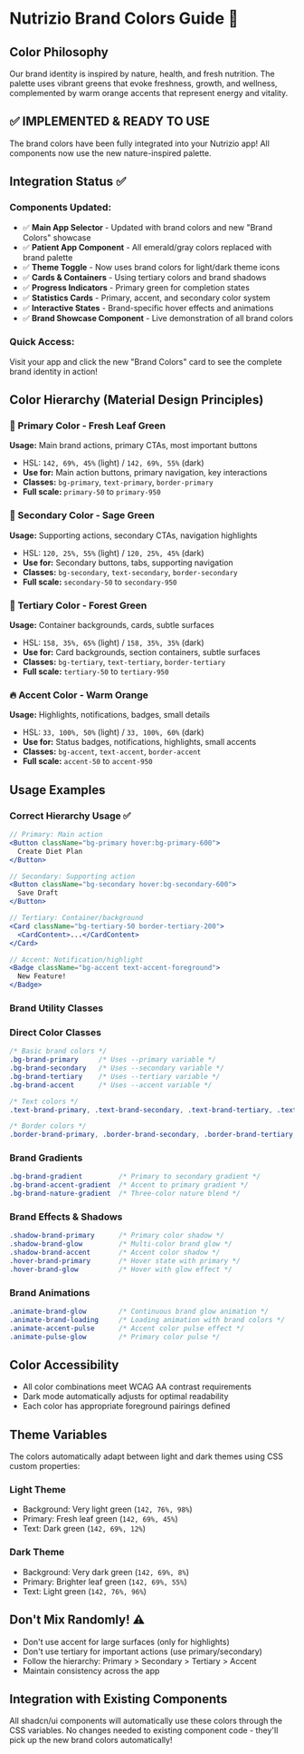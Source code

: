 # Nutrizio Brand Colors Guide 🌱

## Color Philosophy
Our brand identity is inspired by nature, health, and fresh nutrition. The palette uses vibrant greens that evoke freshness, growth, and wellness, complemented by warm orange accents that represent energy and vitality.

## ✅ **IMPLEMENTED & READY TO USE**

The brand colors have been fully integrated into your Nutrizio app! All components now use the new nature-inspired palette.

## Integration Status ✅

### **Components Updated:**
- ✅ **Main App Selector** - Updated with brand colors and new "Brand Colors" showcase
- ✅ **Patient App Component** - All emerald/gray colors replaced with brand palette
- ✅ **Theme Toggle** - Now uses brand colors for light/dark theme icons
- ✅ **Cards & Containers** - Using tertiary colors and brand shadows
- ✅ **Progress Indicators** - Primary green for completion states
- ✅ **Statistics Cards** - Primary, accent, and secondary color system
- ✅ **Interactive States** - Brand-specific hover effects and animations
- ✅ **Brand Showcase Component** - Live demonstration of all brand colors

### **Quick Access:**
Visit your app and click the new "Brand Colors" card to see the complete brand identity in action!

## Color Hierarchy (Material Design Principles)

### 🍃 Primary Color - Fresh Leaf Green
**Usage:** Main brand actions, primary CTAs, most important buttons
- HSL: `142, 69%, 45%` (light) / `142, 69%, 55%` (dark)
- **Use for:** Main action buttons, primary navigation, key interactions
- **Classes:** `bg-primary`, `text-primary`, `border-primary`
- **Full scale:** `primary-50` to `primary-950`

### 🌿 Secondary Color - Sage Green  
**Usage:** Supporting actions, secondary CTAs, navigation highlights
- HSL: `120, 25%, 55%` (light) / `120, 25%, 45%` (dark)
- **Use for:** Secondary buttons, tabs, supporting navigation
- **Classes:** `bg-secondary`, `text-secondary`, `border-secondary`
- **Full scale:** `secondary-50` to `secondary-950`

### 🌲 Tertiary Color - Forest Green
**Usage:** Container backgrounds, cards, subtle surfaces
- HSL: `158, 35%, 65%` (light) / `158, 35%, 35%` (dark)
- **Use for:** Card backgrounds, section containers, subtle surfaces
- **Classes:** `bg-tertiary`, `text-tertiary`, `border-tertiary`
- **Full scale:** `tertiary-50` to `tertiary-950`

### 🔥 Accent Color - Warm Orange
**Usage:** Highlights, notifications, badges, small details
- HSL: `33, 100%, 50%` (light) / `33, 100%, 60%` (dark)
- **Use for:** Status badges, notifications, highlights, small accents
- **Classes:** `bg-accent`, `text-accent`, `border-accent`
- **Full scale:** `accent-50` to `accent-950`

## Usage Examples

### Correct Hierarchy Usage ✅

```jsx
// Primary: Main action
<Button className="bg-primary hover:bg-primary-600">
  Create Diet Plan
</Button>

// Secondary: Supporting action  
<Button className="bg-secondary hover:bg-secondary-600">
  Save Draft
</Button>

// Tertiary: Container/background
<Card className="bg-tertiary-50 border-tertiary-200">
  <CardContent>...</CardContent>
</Card>

// Accent: Notification/highlight
<Badge className="bg-accent text-accent-foreground">
  New Feature!
</Badge>
```

### Brand Utility Classes

### Direct Color Classes
```css
/* Basic brand colors */
.bg-brand-primary     /* Uses --primary variable */
.bg-brand-secondary   /* Uses --secondary variable */  
.bg-brand-tertiary    /* Uses --tertiary variable */
.bg-brand-accent      /* Uses --accent variable */

/* Text colors */
.text-brand-primary, .text-brand-secondary, .text-brand-tertiary, .text-brand-accent

/* Border colors */
.border-brand-primary, .border-brand-secondary, .border-brand-tertiary, .border-brand-accent
```

### Brand Gradients
```css
.bg-brand-gradient         /* Primary to secondary gradient */
.bg-brand-accent-gradient  /* Accent to primary gradient */
.bg-brand-nature-gradient  /* Three-color nature blend */
```

### Brand Effects & Shadows
```css
.shadow-brand-primary      /* Primary color shadow */
.shadow-brand-glow         /* Multi-color brand glow */
.shadow-brand-accent       /* Accent color shadow */
.hover-brand-primary       /* Hover state with primary */
.hover-brand-glow          /* Hover with glow effect */
```

### Brand Animations
```css
.animate-brand-glow        /* Continuous brand glow animation */
.animate-brand-loading     /* Loading animation with brand colors */
.animate-accent-pulse      /* Accent color pulse effect */
.animate-pulse-glow        /* Primary color pulse */
```

## Color Accessibility

- All color combinations meet WCAG AA contrast requirements
- Dark mode automatically adjusts for optimal readability
- Each color has appropriate foreground pairings defined

## Theme Variables

The colors automatically adapt between light and dark themes using CSS custom properties:

### Light Theme
- Background: Very light green (`142, 76%, 98%`)
- Primary: Fresh leaf green (`142, 69%, 45%`)
- Text: Dark green (`142, 69%, 12%`)

### Dark Theme  
- Background: Very dark green (`142, 69%, 8%`)
- Primary: Brighter leaf green (`142, 69%, 55%`)
- Text: Light green (`142, 76%, 96%`)

## Don't Mix Randomly! ⚠️

- Don't use accent for large surfaces (only for highlights)
- Don't use tertiary for important actions (use primary/secondary)
- Follow the hierarchy: Primary > Secondary > Tertiary > Accent
- Maintain consistency across the app

## Integration with Existing Components

All shadcn/ui components will automatically use these colors through the CSS variables. No changes needed to existing component code - they'll pick up the new brand colors automatically!
